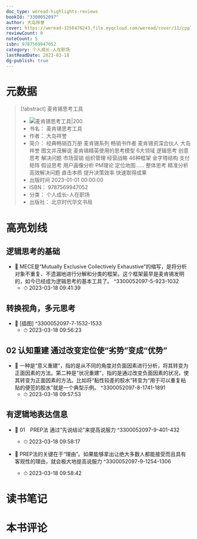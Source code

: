 ```yaml
---
doc_type: weread-highlights-reviews
bookId: "3300052097"
author: 大岛祥誉
cover: https://weread-1258476243.file.myqcloud.com/weread/cover/11/cpplatform_5vhvxpaa1vlxzhb85rprgh/t7_cpplatform_5vhvxpaa1vlxzhb85rprgh1678702518.jpg
reviewCount: 0
noteCount: 5
isbn: 9787569947052
category: 个人成长-人在职场
lastReadDate: 2023-03-18
dg-publish: true
---
```

# 元数据
> [!abstract] 麦肯锡思考工具
> - ![ 麦肯锡思考工具|200](https://weread-1258476243.file.myqcloud.com/weread/cover/11/cpplatform_5vhvxpaa1vlxzhb85rprgh/t7_cpplatform_5vhvxpaa1vlxzhb85rprgh1678702518.jpg)
> - 书名： 麦肯锡思考工具
> - 作者： 大岛祥誉
> - 简介： 经典畅销百万册  麦肯锡系列 
畅销书作者  麦肯锡资深合伙人 大岛祥誉
图文并茂解说  麦肯锡精英使用的思考模型
6大领域  逻辑思考 创意思考 解决问题 市场营销 组织管理 经营战略
46种框架 金字塔结构 支付矩阵 假设思考 用户画像分析 PM理论 定位地图……
整体思考  精准分析  高效解决问题
直击本质  提升决策效率  快速取得成果
> - 出版时间 2023-01-01 00:00:00
> - ISBN： 9787569947052
> - 分类： 个人成长-人在职场
> - 出版社： 北京时代华文书局

# 高亮划线

## 逻辑思考的基础


- 📌 MECE是“Mutually Exclusive Collectively Exhaustive”的缩写，是将分析对象不重复、不遗漏地进行分解和分类的框架。这个框架最早是麦肯锡发明的，如今已经成为逻辑思考的基本工具了。 ^3300052097-5-923-1032
    - ⏱ 2023-03-18 09:41:39 
## 转换视角，多元思考


- 📌 [插图] ^3300052097-7-1532-1533
    - ⏱ 2023-03-18 09:56:23 
## 02 认知重建 通过改变定位使“劣势”变成“优势”


- 📌 一种是“意义重建”，指的是从不同的角度对负面因素进行分析，将其转变为正面因素的方法。第二种是“状况重建”，指的是通过改变负面因素的状况，使其转变为正面因素的方法。比如将“黏性较差的胶水”转变为“用于可以重复粘贴的便签的胶水”就是一个典型示例。 ^3300052097-8-1741-1891
    - ⏱ 2023-03-18 09:57:53 
## 有逻辑地表达信息


- 📌 01　PREP法 通过“先说结论”来提高说服力 ^3300052097-9-401-432
    - ⏱ 2023-03-18 09:58:17 

- 📌 PREP法的关键在于“理由”。如果能够拿出让绝大多数人都能接受而且具有客观性的理由，就会极大地提高说服力 ^3300052097-9-1254-1306
    - ⏱ 2023-03-18 09:58:42 
# 读书笔记

# 本书评论
